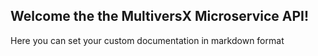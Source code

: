 ## Welcome the the MultiversX Microservice API!

Here you can set your custom documentation in markdown format
